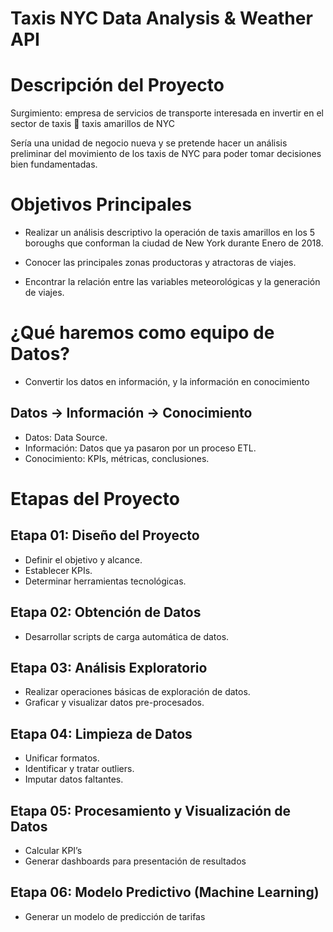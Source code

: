 # Taxis NYC Data Analysis &amp; Weather API

# Descripción del Proyecto

Surgimiento: empresa de servicios de transporte interesada en invertir en el sector de taxis  taxis amarillos de NYC 

Sería una unidad de negocio nueva y se pretende hacer un análisis preliminar del movimiento de los taxis de NYC para poder tomar decisiones bien fundamentadas.

# Objetivos Principales

- Realizar un análisis descriptivo la operación de taxis amarillos en los 5 boroughs que conforman la ciudad de New York durante Enero de 2018.

- Conocer las principales zonas productoras y atractoras de viajes.

- Encontrar la relación entre las variables meteorológicas y la generación de viajes.


# ¿Qué haremos como equipo de Datos?

- Convertir los datos en información, y la información en conocimiento

## Datos -> Información -> Conocimiento

- Datos: Data Source.
- Información: Datos que ya pasaron por un proceso ETL.
- Conocimiento: KPIs, métricas, conclusiones.

# Etapas del Proyecto

## Etapa 01: Diseño del Proyecto

- Definir el objetivo y alcance.
- Establecer KPIs.
- Determinar herramientas tecnológicas.

## Etapa 02: Obtención de Datos

- Desarrollar scripts de carga automática de datos.

## Etapa 03: Análisis Exploratorio

- Realizar operaciones básicas de exploración de datos.
- Graficar y visualizar datos pre-procesados.

## Etapa 04: Limpieza de Datos

- Unificar formatos.
- Identificar y tratar outliers.
- Imputar datos faltantes.

## Etapa 05: Procesamiento y Visualización de Datos

- Calcular KPI’s
- Generar dashboards para presentación de resultados

## Etapa 06: Modelo Predictivo (Machine Learning)

- Generar un modelo de predicción de tarifas





























